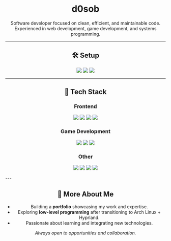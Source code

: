 <h1 align="center">d0sob</h1>  
<p align="center">
  Software developer focused on clean, efficient, and maintainable code.  
  Experienced in web development, game development, and systems programming.  
</p>

---

<h2 align="center">🛠️ Setup</h2>  
<p align="center">
  <img src="https://img.shields.io/badge/-Arch_Linux-1793D1?logo=arch-linux&logoColor=white&style=flat"/>
  <img src="https://img.shields.io/badge/-Hyprland-FF5F00?style=flat"/>
  <img src="https://img.shields.io/badge/-Neovim-57A143?logo=neovim&logoColor=white&style=flat"/>
</p>  

---

<h2 align="center">🚀 Tech Stack</h2>  

<h3 align="center">Frontend</h3>  
<p align="center">
  <img src="https://img.shields.io/badge/-React-61DAFB?logo=react&logoColor=white&style=flat"/>
  <img src="https://img.shields.io/badge/-TypeScript-3178C6?logo=typescript&logoColor=white&style=flat"/>
  <img src="https://img.shields.io/badge/-Three.js-000000?logo=three.js&logoColor=white&style=flat"/>
  <img src="https://img.shields.io/badge/-Vite-646CFF?logo=vite&logoColor=white&style=flat"/>
</p>  

<h3 align="center">Game Development</h3>  
<p align="center">
  <img src="https://img.shields.io/badge/-Three.js-000000?logo=three.js&logoColor=white&style=flat"/>
  <img src="https://img.shields.io/badge/-OpenGL-5586A4?logo=opengl&logoColor=white&style=flat"/>
  <img src="https://img.shields.io/badge/-C++-00599C?logo=c%2B%2B&logoColor=white&style=flat"/>
</p>  

<h3 align="center">Other</h3>  
<p align="center">
  <img src="https://img.shields.io/badge/-JavaScript-F7DF1E?logo=javascript&logoColor=black&style=flat"/>
  <img src="https://img.shields.io/badge/-Python-3776AB?logo=python&logoColor=white&style=flat"/>
    <img src="https://img.shields.io/badge/-C-A8B9CC?logo=c&logoColor=white&style=flat"/>
  <img src="https://img.shields.io/badge/-MySQL-4479A1?logo=mysql&logoColor=white&style=flat"/>
</p>  
---

<h2 align="center">🔹 More About Me</h2>  
<ul align="center">
  <li>Building a <strong>portfolio</strong> showcasing my work and expertise.</li>  
  <li>Exploring <strong>low-level programming</strong> after transitioning to Arch Linux + Hyprland.</li>  
  <li>Passionate about learning and integrating new technologies.</li>  
</ul>  

<p align="center">
  <i>Always open to opportunities and collaboration.</i>
</p>
